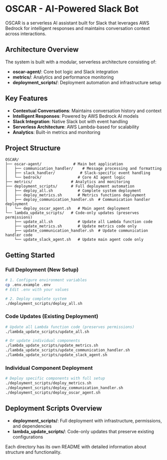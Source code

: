 # OSCAR - AI-Powered Slack Bot

OSCAR is a serverless AI assistant built for Slack that leverages AWS Bedrock for intelligent responses and maintains conversation context across interactions.

## Architecture Overview

The system is built with a modular, serverless architecture consisting of:

- **oscar-agent/**: Core bot logic and Slack integration
- **metrics/**: Analytics and performance monitoring
- **deployment_scripts/**: Deployment automation and infrastructure setup

## Key Features

- **Contextual Conversations**: Maintains conversation history and context
- **Intelligent Responses**: Powered by AWS Bedrock AI models
- **Slack Integration**: Native Slack bot with event handling
- **Serverless Architecture**: AWS Lambda-based for scalability
- **Analytics**: Built-in metrics and monitoring

## Project Structure

```
OSCAR/
├── oscar-agent/              # Main bot application
│   ├── communication_handler/    # Message processing and formatting
│   ├── slack_handler/           # Slack-specific event handling
│   └── bedrock/                # Core AI agent logic
├── metrics/                 # Analytics and monitoring
├── deployment_scripts/      # Full deployment automation
│   ├── deploy_all.sh           # Complete system deployment
│   ├── deploy_metrics.sh       # Metrics functions deployment
│   ├── deploy_communication_handler.sh  # Communication handler deployment
│   └── deploy_oscar_agent.sh   # Main agent deployment
└── lambda_update_scripts/   # Code-only updates (preserves permissions)
    ├── update_all.sh           # Update all Lambda function code
    ├── update_metrics.sh       # Update metrics code only
    ├── update_communication_handler.sh  # Update communication handler code
    └── update_slack_agent.sh   # Update main agent code only
```

## Getting Started

### Full Deployment (New Setup)
```bash
# 1. Configure environment variables
cp .env.example .env
# Edit .env with your values

# 2. Deploy complete system
./deployment_scripts/deploy_all.sh
```

### Code Updates (Existing Deployment)
```bash
# Update all Lambda function code (preserves permissions)
./lambda_update_scripts/update_all.sh

# Or update individual components
./lambda_update_scripts/update_metrics.sh
./lambda_update_scripts/update_communication_handler.sh
./lambda_update_scripts/update_slack_agent.sh
```

### Individual Component Deployment
```bash
# Deploy specific components with full setup
./deployment_scripts/deploy_metrics.sh
./deployment_scripts/deploy_communication_handler.sh
./deployment_scripts/deploy_oscar_agent.sh
```

## Deployment Scripts Overview

- **deployment_scripts/**: Full deployment with infrastructure, permissions, and dependencies
- **lambda_update_scripts/**: Code-only updates that preserve existing configurations

Each directory has its own README with detailed information about structure and functionality.